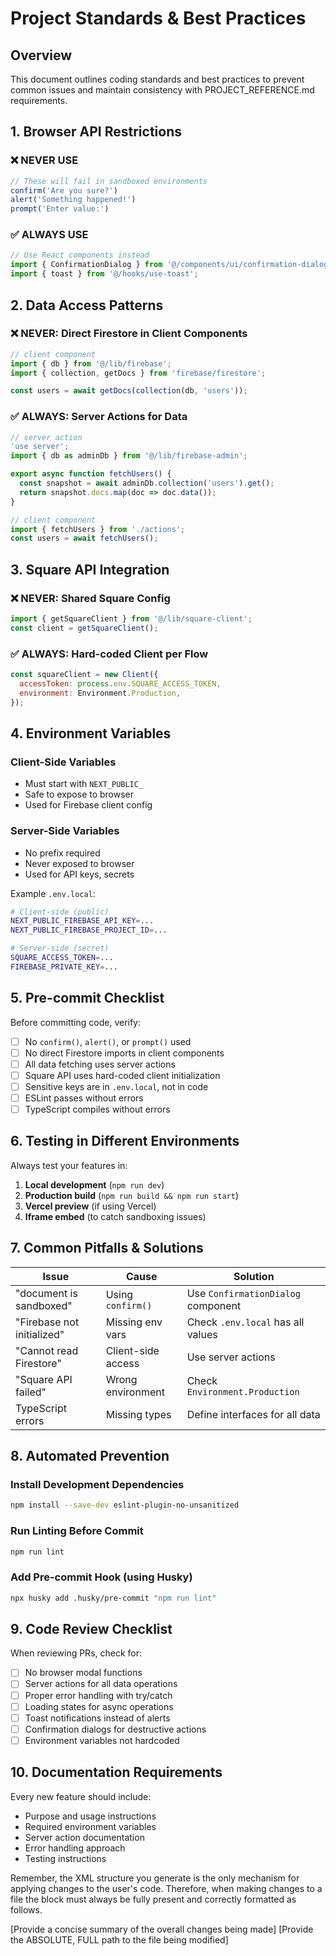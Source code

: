 # Project Standards & Best Practices

## Overview
This document outlines coding standards and best practices to prevent common issues and maintain consistency with PROJECT_REFERENCE.md requirements.

## 1. Browser API Restrictions

### ❌ NEVER USE
```javascript
// These will fail in sandboxed environments
confirm('Are you sure?')
alert('Something happened!')
prompt('Enter value:')
```

### ✅ ALWAYS USE
```javascript
// Use React components instead
import { ConfirmationDialog } from '@/components/ui/confirmation-dialog';
import { toast } from '@/hooks/use-toast';
```

## 2. Data Access Patterns

### ❌ NEVER: Direct Firestore in Client Components
```javascript
// client component
import { db } from '@/lib/firebase';
import { collection, getDocs } from 'firebase/firestore';

const users = await getDocs(collection(db, 'users'));
```

### ✅ ALWAYS: Server Actions for Data
```javascript
// server action
'use server';
import { db as adminDb } from '@/lib/firebase-admin';

export async function fetchUsers() {
  const snapshot = await adminDb.collection('users').get();
  return snapshot.docs.map(doc => doc.data());
}

// client component
import { fetchUsers } from './actions';
const users = await fetchUsers();
```

## 3. Square API Integration

### ❌ NEVER: Shared Square Config
```javascript
import { getSquareClient } from '@/lib/square-client';
const client = getSquareClient();
```

### ✅ ALWAYS: Hard-coded Client per Flow
```javascript
const squareClient = new Client({
  accessToken: process.env.SQUARE_ACCESS_TOKEN,
  environment: Environment.Production,
});
```

## 4. Environment Variables

### Client-Side Variables
- Must start with `NEXT_PUBLIC_`
- Safe to expose to browser
- Used for Firebase client config

### Server-Side Variables
- No prefix required
- Never exposed to browser
- Used for API keys, secrets

Example `.env.local`:
```bash
# Client-side (public)
NEXT_PUBLIC_FIREBASE_API_KEY=...
NEXT_PUBLIC_FIREBASE_PROJECT_ID=...

# Server-side (secret)
SQUARE_ACCESS_TOKEN=...
FIREBASE_PRIVATE_KEY=...
```

## 5. Pre-commit Checklist

Before committing code, verify:

- [ ] No `confirm()`, `alert()`, or `prompt()` used
- [ ] No direct Firestore imports in client components
- [ ] All data fetching uses server actions
- [ ] Square API uses hard-coded client initialization
- [ ] Sensitive keys are in `.env.local`, not in code
- [ ] ESLint passes without errors
- [ ] TypeScript compiles without errors

## 6. Testing in Different Environments

Always test your features in:
1. **Local development** (`npm run dev`)
2. **Production build** (`npm run build && npm run start`)
3. **Vercel preview** (if using Vercel)
4. **Iframe embed** (to catch sandboxing issues)

## 7. Common Pitfalls & Solutions

| Issue | Cause | Solution |
|-------|-------|----------|
| "document is sandboxed" | Using `confirm()` | Use `ConfirmationDialog` component |
| "Firebase not initialized" | Missing env vars | Check `.env.local` has all values |
| "Cannot read Firestore" | Client-side access | Use server actions |
| "Square API failed" | Wrong environment | Check `Environment.Production` |
| TypeScript errors | Missing types | Define interfaces for all data |

## 8. Automated Prevention

### Install Development Dependencies
```bash
npm install --save-dev eslint-plugin-no-unsanitized
```

### Run Linting Before Commit
```bash
npm run lint
```

### Add Pre-commit Hook (using Husky)
```bash
npx husky add .husky/pre-commit "npm run lint"
```

## 9. Code Review Checklist

When reviewing PRs, check for:
- [ ] No browser modal functions
- [ ] Server actions for all data operations
- [ ] Proper error handling with try/catch
- [ ] Loading states for async operations
- [ ] Toast notifications instead of alerts
- [ ] Confirmation dialogs for destructive actions
- [ ] Environment variables not hardcoded

## 10. Documentation Requirements

Every new feature should include:
- Purpose and usage instructions
- Required environment variables
- Server action documentation
- Error handling approach
- Testing instructions

Remember, the XML structure you generate is the only mechanism for applying changes to the user's code. Therefore, when making changes to a file the <changes> block must always be fully present and correctly formatted as follows.

<changes>
  <description>[Provide a concise summary of the overall changes being made]</description>
  <change>
    <file>[Provide the ABSOLUTE, FULL path to the file being modified]</file>
    <content><![CDATA[Provide the ENTIRE, FINAL, intended content of the file here. Do NOT provide diffs or partial snippets. Ensure all code is properly escaped within the CDATA section.